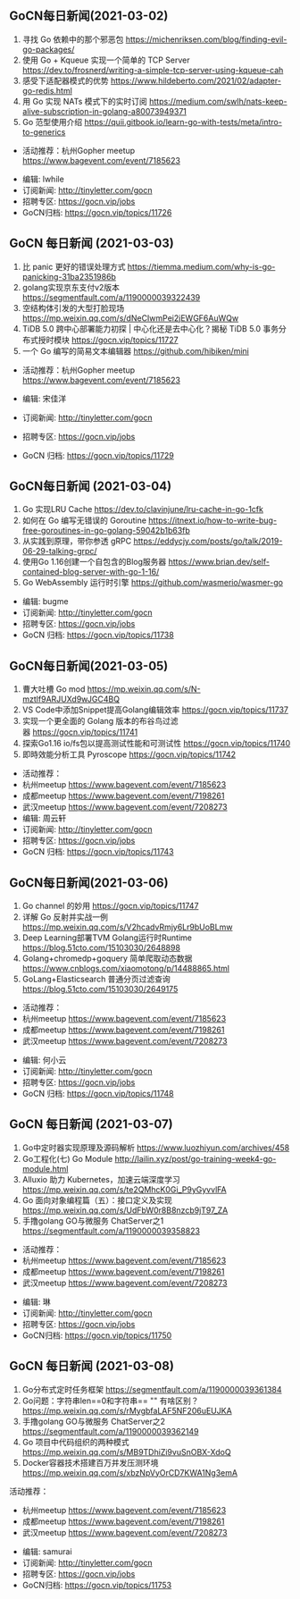 ## GoCN每日新闻(2021-03-02)

1. 寻找 Go 依赖中的那个邪恶包 https://michenriksen.com/blog/finding-evil-go-packages/
2. 使用 Go + Kqueue 实现一个简单的 TCP Server https://dev.to/frosnerd/writing-a-simple-tcp-server-using-kqueue-cah
3. 感受下适配器模式的优势 https://www.hildeberto.com/2021/02/adapter-go-redis.html
4. 用 Go 实现 NATs 模式下的实时订阅 https://medium.com/swlh/nats-keep-alive-subscription-in-golang-a80073949371
5. Go 范型使用介绍 https://quii.gitbook.io/learn-go-with-tests/meta/intro-to-generics

* 活动推荐：杭州Gopher meetup https://www.bagevent.com/event/7185623

- 编辑: lwhile
- 订阅新闻: http://tinyletter.com/gocn
- 招聘专区: https://gocn.vip/jobs
- GoCN归档: https://gocn.vip/topics/11726

## GoCN 每日新闻 (2021-03-03)

1. 比 panic 更好的错误处理方式 https://tiemma.medium.com/why-is-go-panicking-31ba2351986b
2. golang实现京东支付v2版本 https://segmentfault.com/a/1190000039322439
3. 空结构体引发的大型打脸现场  https://mp.weixin.qq.com/s/dNeCIwmPei2jEWGF6AuWQw
4. TiDB 5.0 跨中心部署能力初探 | 中心化还是去中心化？揭秘 TiDB 5.0 事务分布式授时模块 https://gocn.vip/topics/11727 
5. 一个 Go 编写的简易文本编辑器 https://github.com/hibiken/mini

- 活动推荐：杭州Gopher meetup https://www.bagevent.com/event/7185623

- 编辑: 宋佳洋
- 订阅新闻: http://tinyletter.com/gocn
- 招聘专区: https://gocn.vip/jobs
- GoCN 归档: https://gocn.vip/topics/11729

## GoCN每日新闻 (2021-03-04)

1. Go 实现LRU Cache https://dev.to/clavinjune/lru-cache-in-go-1cfk
2. 如何在 Go 编写无错误的 Goroutine https://itnext.io/how-to-write-bug-free-goroutines-in-go-golang-59042b1b63fb
3. 从实践到原理，带你参透 gRPC https://eddycjy.com/posts/go/talk/2019-06-29-talking-grpc/
4. 使用Go 1.16创建一个自包含的Blog服务器 https://www.brian.dev/self-contained-blog-server-with-go-1-16/
5. Go WebAssembly 运行时引擎 https://github.com/wasmerio/wasmer-go

- 编辑: bugme
- 订阅新闻: http://tinyletter.com/gocn
- 招聘专区: https://gocn.vip/jobs
- GoCN 归档: https://gocn.vip/topics/11738

## GoCN每日新闻(2021-03-05)

1. 曹大吐槽 Go mod https://mp.weixin.qq.com/s/N-mztlf9ARJUXd9wJGC4BQ
2. VS Code中添加Snippet提高Golang编辑效率 https://gocn.vip/topics/11737
3. 实现一个更全面的 Golang 版本的布谷鸟过滤器 https://gocn.vip/topics/11741
4. 探索Go1.16 io/fs包以提高测试性能和可测试性 https://gocn.vip/topics/11740
5. 即時效能分析工具 Pyroscope https://gocn.vip/topics/11742

- 活动推荐：
- 杭州meetup https://www.bagevent.com/event/7185623
- 成都meetup https://www.bagevent.com/event/7198261
- 武汉meetup https://www.bagevent.com/event/7208273
- 编辑: 周云轩
- 订阅新闻: http://tinyletter.com/gocn
- 招聘专区: https://gocn.vip/jobs
- GoCN 归档: https://gocn.vip/topics/11743

## GoCN每日新闻(2021-03-06)

1. Go channel 的妙用 https://gocn.vip/topics/11747
2. 详解 Go 反射并实战一例 https://mp.weixin.qq.com/s/V2hcadvRmjy6Lr9bUoBLmw
3. Deep Learning部署TVM Golang运行时Runtime https://blog.51cto.com/15103030/2648898
4. Golang+chromedp+goquery 简单爬取动态数据 https://www.cnblogs.com/xiaomotong/p/14488865.html
5. GoLang+Elasticsearch 普通分页过滤查询 https://blog.51cto.com/15103030/2649175

- 活动推荐：
- 杭州meetup https://www.bagevent.com/event/7185623
- 成都meetup https://www.bagevent.com/event/7198261
- 武汉meetup https://www.bagevent.com/event/7208273

* 编辑: 何小云
* 订阅新闻: http://tinyletter.com/gocn
* 招聘专区: https://gocn.vip/jobs
* GoCN 归档: https://gocn.vip/topics/11748

## GoCN 每日新闻 (2021-03-07)

1. Go中定时器实现原理及源码解析 https://www.luozhiyun.com/archives/458
2. Go工程化(七) Go Module http://lailin.xyz/post/go-training-week4-go-module.html	
3. Alluxio 助力 Kubernetes，加速云端深度学习 https://mp.weixin.qq.com/s/te2QMhcK0Gi_P9yGyvvlFA
4. Go 面向对象编程篇（五）：接口定义及实现 https://mp.weixin.qq.com/s/UdFbW0r8B8nzcb9jT97_ZA
5. 手撸golang GO与微服务 ChatServer之1 https://segmentfault.com/a/1190000039358823

- 活动推荐：
- 杭州meetup https://www.bagevent.com/event/7185623
- 成都meetup https://www.bagevent.com/event/7198261
- 武汉meetup https://www.bagevent.com/event/7208273
* 编辑: 琳 
* 订阅新闻: http://tinyletter.com/gocn
* 招聘专区: https://gocn.vip/jobs
* GoCN归档:  https://gocn.vip/topics/11750

## GoCN 每日新闻 (2021-03-08)

1. Go分布式定时任务框架 https://segmentfault.com/a/1190000039361384
2. Go问题：字符串len==0和字符串== "" 有啥区别？ https://mp.weixin.qq.com/s/rMygbfaLAF5NF206uEUJKA
3. 手撸golang GO与微服务 ChatServer之2 https://segmentfault.com/a/1190000039362149
4. Go 项目中代码组织的两种模式 https://mp.weixin.qq.com/s/MB9TDhiZi9vuSnOBX-XdoQ
5. Docker容器技术搭建百万并发压测环境 https://mp.weixin.qq.com/s/xbzNpVyOrCD7KWA1Ng3emA

活动推荐：
- 杭州meetup https://www.bagevent.com/event/7185623
- 成都meetup https://www.bagevent.com/event/7198261
- 武汉meetup https://www.bagevent.com/event/7208273

* 编辑: samurai 
* 订阅新闻: http://tinyletter.com/gocn
* 招聘专区: https://gocn.vip/jobs
* GoCN归档:  https://gocn.vip/topics/11753
